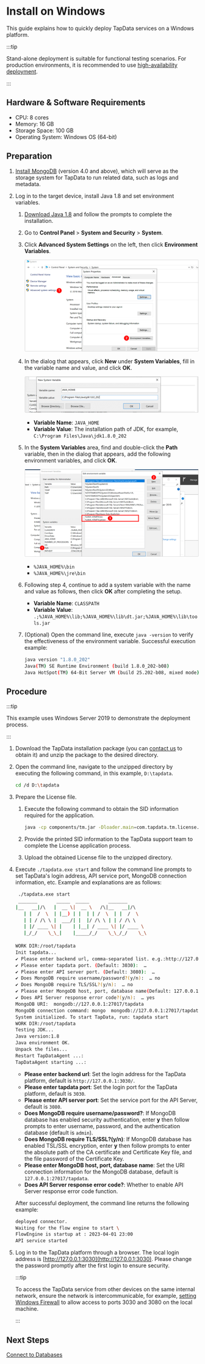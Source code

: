 # Install on Windows

This guide explains how to quickly deploy TapData services on a Windows platform.

:::tip

Stand-alone deployment is suitable for functional testing scenarios. For production environments, it is recommended to use [high-availability deployment](../../platform-ops/production-deploy/install-tapdata-ha.md).

:::

## Hardware & Software Requirements

- CPU: 8 cores
- Memory: 16 GB
- Storage Space: 100 GB
- Operating System: Windows OS (64-bit)

## Preparation

1. [Install MongoDB](../../platform-ops/production-deploy/install-replica-mongodb.md) (version 4.0 and above), which will serve as the storage system for TapData to run related data, such as logs and metadata.

2. Log in to the target device, install Java 1.8 and set environment variables.

   1. [Download Java 1.8](https://www.oracle.com/java/technologies/javase/javase8-archive-downloads.html) and follow the prompts to complete the installation.

   2. Go to **Control Panel** > **System and Security** > **System**.

   3. Click **Advanced System Settings** on the left, then click **Environment Variables**.

      ![Select Environment Variables](../../images/select_system_env.png)

   4. In the dialog that appears, click **New** under **System Variables**, fill in the variable name and value, and click **OK**.

      ![Add Variable](../../images/add_system_env.png)

      - **Variable Name**: `JAVA_HOME`
      - **Variable Value**: The installation path of JDK, for example, `C:\Program Files\Java\jdk1.8.0_202`

   5. In the **System Variables** area, find and double-click the **Path** variable, then in the dialog that appears, add the following environment variables, and click **OK**.

      ![Edit Variable](../../images/edit_system_env.png)

      - `%JAVA_HOME%\bin`
      - `%JAVA_HOME%\jre\bin`

   6. Following step 4, continue to add a system variable with the name and value as follows, then click **OK** after completing the setup.

      - **Variable Name**: `CLASSPATH`
      - **Variable Value**: `.;%JAVA_HOME%\lib;%JAVA_HOME%\lib\dt.jar;%JAVA_HOME%\lib\tools.jar`

   7. (Optional) Open the command line, execute `java -version` to verify the effectiveness of the environment variable. Successful execution example:

      ```bash
      java version "1.8.0_202"
      Java(TM) SE Runtime Environment (build 1.8.0_202-b08)
      Java HotSpot(TM) 64-Bit Server VM (build 25.202-b08, mixed mode)
      ```



## Procedure

:::tip

This example uses Windows Server 2019 to demonstrate the deployment process.

:::

1. Download the TapData installation package (you can [contact us](mailto:team@tapdata.io) to obtain it) and unzip the package to the desired directory.

2. Open the command line, navigate to the unzipped directory by executing the following command, in this example, `D:\tapdata`.

   ```bash
   cd /d D:\tapdata
   ```

3. Prepare the License file.

   1. Execute the following command to obtain the SID information required for the application.

      ```bash
      java -cp components/tm.jar -Dloader.main=com.tapdata.tm.license.util.SidGenerator org.springframework.boot.loader.PropertiesLauncher
      ```

   2. Provide the printed SID information to the TapData support team to complete the License application process.

   3. Upload the obtained License file to the unzipped directory.

2. Execute `./tapdata.exe start` and follow the command line prompts to set TapData's login address, API service port, MongoDB connection information, etc. Example and explanations are as follows:

   ```bash
    ./tapdata.exe start
    _______       _____  _____       _______
   |__   __|/\   |  __ \|  __ \   /\|__   __|/\    
      | |  /  \  | |__) | |  | | /  \  | |  /  \   
      | | / /\ \ |  ___/| |  |/ /\ \ | | / /\ \  
      | |/ ____ \| |    | |__| / ____ \| |/ ____ \ 
      |_/_/    \_\_|    |_____/_/    \_\_/_/    \_\
   
   WORK DIR:/root/tapdata
   Init tapdata...
   ✔ Please enter backend url, comma-separated list. e.g.:http://127.0.0.1:3030/ (Default: http://127.0.0.1:3030/):  …
   ✔ Please enter tapdata port. (Default: 3030):  …
   ✔ Please enter API server port. (Default: 3080):  …
   ✔ Does MongoDB require username/password?(y/n):  … no
   ✔ Does MongoDB require TLS/SSL?(y/n):  … no
   ✔ Please enter MongoDB host, port, database name(Default: 127.0.0.1:27017/tapdata):  …
   ✔ Does API Server response error code?(y/n):  … yes
   MongoDB URI:  mongodb://127.0.0.1:27017/tapdata
   MongoDB connection command: mongo  mongodb://127.0.0.1:27017/tapdata
   System initialized. To start TapData, run: tapdata start
   WORK DIR:/root/tapdata
   Testing JDK...
   Java version:1.8
   Java environment OK.
   Unpack the files...
   Restart TapDataAgent ...:
   TapDataAgent starting ...:
   ```

   * **Please enter backend url**: Set the login address for the TapData platform, default is `http://127.0.0.1:3030/`.
   * **Please enter tapdata port**: Set the login port for the TapData platform, default is `3030`.
   * **Please enter API server port**: Set the service port for the API Server, default is `3080`.
   * **Does MongoDB require username/password?**: If MongoDB database has enabled security authentication, enter **y** then follow prompts to enter username, password, and the authentication database (default is `admin`).
   * **Does MongoDB require TLS/SSL?(y/n)**: If MongoDB database has enabled TSL/SSL encryption, enter **y** then follow prompts to enter the absolute path of the CA certificate and Certificate Key file, and the file password of the Certificate Key.
   * **Please enter MongoDB host, port, database name**: Set the URI connection information for the MongoDB database, default is `127.0.0.1:27017/tapdata`.
   * **Does API Server response error code?**: Whether to enable API Server response error code function.

   After successful deployment, the command line returns the following example:

   ```bash
   deployed connector.
   Waiting for the flow engine to start \
   FlowEngine is startup at : 2023-04-01 23:00
   API service started
   ```

3. Log in to the TapData platform through a browser. The local login address is [http://127.0.0.1:3030](http://127.0.0.1:3030). Please change the password promptly after the first login to ensure security.

   :::tip

   To access the TapData service from other devices on the same internal network, ensure the network is intercommunicable, for example, [setting Windows Firewall](https://learn.microsoft.com/en-us/windows/security/threat-protection/windows-firewall/configure-the-windows-firewall-to-allow-sql-server-access) to allow access to ports 3030 and 3080 on the local machine.

   :::



## Next Steps

[Connect to Databases](../../getting-started/connect-data-source.md)
